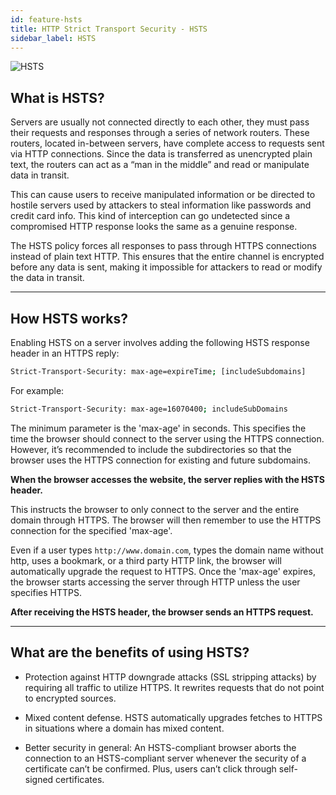 ```yaml
---
id: feature-hsts
title: HTTP Strict Transport Security - HSTS
sidebar_label: HSTS
---
```


![HSTS](/img/features/hsts.gif)

## What is HSTS?

Servers are usually not connected directly to each other, they must pass their requests and responses 
through a series of network routers. These routers, located in-between servers, have complete access to 
requests sent via HTTP connections. Since the data is transferred as unencrypted plain text, the routers 
can act as a “man in the middle” and read or manipulate data in transit.

This can cause users to receive manipulated information or be directed to hostile servers used by attackers 
to steal information like passwords and credit card info. This kind of interception can go undetected since 
a compromised HTTP response looks the same as a genuine response.

The HSTS policy forces all responses to pass through HTTPS connections instead of plain text HTTP. This ensures 
that the entire channel is encrypted before any data is sent, making it impossible for attackers to read or modify 
the data in transit.

---

## How HSTS works?

Enabling HSTS on a server involves adding the following HSTS response header in an HTTPS reply:

```bash
Strict-Transport-Security: max-age=expireTime; [includeSubdomains]
```
  

For example:
```bash
Strict-Transport-Security: max-age=16070400; includeSubDomains
```

The minimum parameter is the 'max-age' in seconds. This specifies the time the browser should connect to the 
server using the HTTPS connection. However, it’s recommended to include the subdirectories so that the browser 
uses the HTTPS connection for existing and future subdomains.

**When the browser accesses the website, the server replies with the HSTS header.**

This instructs the browser to only connect to the server and the entire domain through HTTPS. The browser will 
then remember to use the HTTPS connection for the specified 'max-age'.

Even if a user types `http://www.domain.com`, types the domain name without http, uses a bookmark, or a third party 
HTTP link, the browser will automatically upgrade the request to HTTPS. Once the 'max-age' expires, the browser 
starts accessing the server through HTTP unless the user specifies HTTPS.

**After receiving the HSTS header, the browser sends an HTTPS request.**

---

## What are the benefits of using HSTS?

 - Protection against HTTP downgrade attacks (SSL stripping attacks) by requiring all traffic to utilize HTTPS. 
 It rewrites requests that do not point to encrypted sources.

 - Mixed content defense. HSTS automatically upgrades fetches to HTTPS in situations where a domain has mixed content.

 - Better security in general: An HSTS-compliant browser aborts the connection to an HSTS-compliant server whenever the 
 security of a certificate can’t be confirmed. Plus, users can’t click through self-signed certificates.
